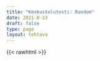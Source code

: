 ```yaml
---
title: "Keskustelutesti: Random"
date: 2021-8-13
draft: false
type: page
layout: tehtava
---
```


{{< rawhtml >}}
<div id="cardArea"></div>

  <div id="lukumaara"></div>
  <div id="buttonArea" class="grid grid-cols-1"></div>

<div id="nappaimet" class="hidden lg:block" style="text-align:center; margin:0 auto; width:50%;"> 
</div>

<script>

$(document).ready(function() {

  var currentQuestion = 0;
  var qbank = [
	["What is the capital of Assyria?"],
  ["How big is big?"],
  ["Where am I?"],
  ["What's going on?"],
  ["When am I?"],
  ];

for (var a=[],i=0;i<5;++i) a[i]=i;

function shufflee(array) {
  var tmp, current, top = array.length;
  if(top) while(--top) {
    current = Math.floor(Math.random() * (top + 1));
    tmp = array[current];
    array[current] = array[top];
    array[top] = tmp;
  }
  return array;
}

qbank = shufflee(qbank);

  beginActivity();
  seuraava();
  kortinVaihto();

  window.addEventListener('keydown', (e) => {
    if (e.keyCode === 39 && e.target === document.body) {
      e.preventDefault();
    }
  });

  document.body.onkeydown = function(event) {
    event = event || window.event;
    var keycode = event.charCode || event.keyCode;
    if (keycode === 39) {
    currentQuestion++;
    beginActivity();
    }
  }
  
 	function beginActivity() {
    $("#cardArea").empty();
    $("#cardArea").append('<div id="card1" class="card">' + qbank[currentQuestion] + '</div>');
    $("#card1").css("background-color", "#1F2937");
  }
  
  function seuraava() {
    $("#buttonArea").append('<div id="nextButton">Seuraava</div>');
    $("#nextButton").on("click", function() {
      if (currentQuestion < qbank.length - 1) {
        currentQuestion++;
        beginActivity();}
      else {
      $("#cardArea").empty();
      $("#buttonArea").empty();
      $("#cardArea").append('<div id="done">Task done</div>');
      }
      }
   )
  }
})
</script>

<style>
   #cardArea{
    width: 95%;
    height: 300px;
    margin: auto;
    margin-top: 20px;
    position: relative;
    overflow: hidden;
   }

   .card{
    width: 100%;
    height: 300px;
    position: absolute;
    text-align: center;
    font-size: 1.3em;
    color: #efefef;
    cursor: pointer;
    padding: 1em;
    display: flex;
    justify-content: center;
    align-items: center;
   }
   
   #nextButton{
    width:40%;
    text-align: center;
    font-size: 1em;
    padding:10px;
    cursor: pointer;
    color: #efefef;
    margin: auto;
    background-color: #1F2937;
    border: 1px solid  #000000;
    font: inherit;
   }
   
   #prevButton{
    width: 90%;
    text-align: center;
    font-size: 1em;
    padding: 10px;
    cursor: pointer;
    color: #efefef;
    margin: auto;
    background-color: #1F2937;
    border: 1px solid  #000000;
    font: inherit;
   }

   #random{
    width:90%;
    text-align:center;
    font-size: 1em;
    padding:10px;
    cursor:pointer;
    color:#efefef;
    margin:auto;
    background-color:#1F2937;
    border: 1px solid #000000;
    font: inherit;
   }
  
   #lukumaara{
     padding-top: .7em;
     padding-bottom: .7em;
     text-align: center;
     font-size: 1em;
   }

   #valikko {
    display: flex;
    align-items: center;
    justify-content: center;
  }
  
  #valikko button {
    background-color: #FFFFFF;
    color: black;
    border: none;
    padding-left: 10px;
    padding-right: 10px;
    padding-top: 10px;
  }

  .dark #valikko button {
    background: #181A1B;
    color: white;
    border: none;
    padding-left: 10px;
    padding-right: 10px;
    padding-top: 10px;
  }
  
  div#done {
width: 100%;
    height: 300px;
    position: absolute;
    text-align: center;
    font-size: 1.3em;
    color: black;
    cursor: pointer;
    padding: 1em;
    background-color: white;
    display: flex;
    justify-content: center;
    align-items: center;
  }
  </style>